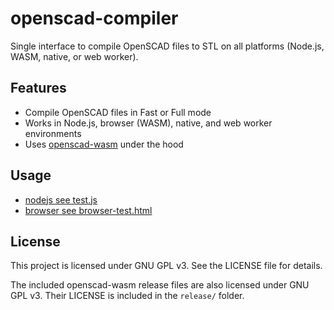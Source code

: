 # openscad-compiler

Single interface to compile OpenSCAD files to STL on all platforms (Node.js, WASM, native, or web worker).

## Features

- Compile OpenSCAD files in Fast or Full mode
- Works in Node.js, browser (WASM), native, and web worker environments
- Uses [openscad-wasm](https://github.com/openscad/openscad-wasm) under the hood

## Usage

* [nodejs see test.js](./test.js)
* [browser see browser-test.html](./browser-test.html)

## License
This project is licensed under GNU GPL v3. See the LICENSE file for details.

The included openscad-wasm release files are also licensed under GNU GPL v3. Their LICENSE is included in the `release/` folder.
